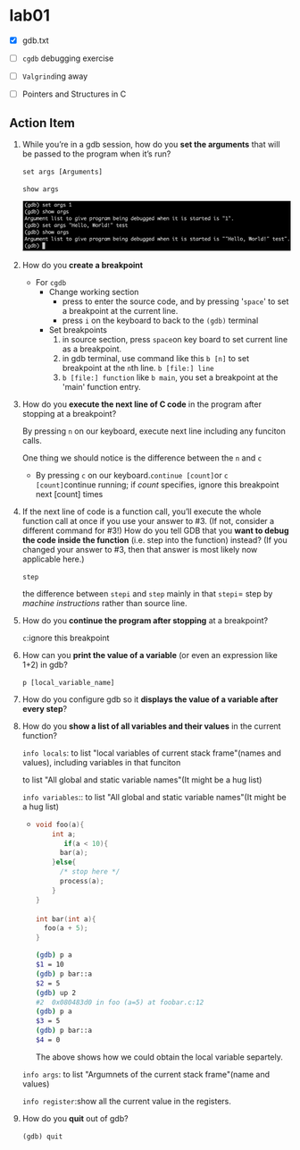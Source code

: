 

# lab01

- [x] gdb.txt
- [ ] `cgdb` debugging exercise
- [ ] `Valgrind`ing away
- [ ] Pointers and Structures in C



## Action Item

1. While you’re in a gdb session, how do you **set the arguments** that will be passed to the program when it’s run?

   `set args [Arguments]`

   `show args`

   ![image-20220419195437337](lab01.assets/image-20220419195437337.png)

2. How do you **create a breakpoint**

   - For `cgdb`
     - Change working section
       - press <esc> to enter the source code, and by pressing '`space`' to set a breakpoint at the current line.
       - press `i` on the keyboard to back to the `(gdb)` terminal
     - Set breakpoints
       1. in source section, press `space`on key board to set current line as a breakpoint.
       2. in gdb terminal, use command like this `b [n]` to set breakpoint at the  `n`th line. `b [file:] line`
       3. `b [file:] function` like `b main`, you set a breakpoint at the 'main' function entry.

3. How do you **execute the next line of C code** in the program after stopping at a breakpoint?

   By pressing `n` on our keyboard, execute next line including any funciton calls.

   One thing we should notice is the difference between the `n` and `c`

   - By pressing `c` on our keyboard.`continue [count]`or `c [count]`continue running; if *count* specifies, ignore this breakpoint next [count] times

4. If the next line of code is a function call, you’ll execute the whole function call at once if you use your answer to #3. (If not, consider a different command for #3!) How do you tell GDB that you **want to debug the code inside the function** (i.e. step into the function) instead? (If you changed your answer to #3, then that answer is most likely now applicable here.)

   `step`

   the difference between `stepi` and `step` mainly in that `stepi`= step by *machine instructions* rather than source line.

5. How do you **continue the program after stopping** at a breakpoint?

   `c`:ignore this breakpoint 

6. How can you **print the value of a variable** (or even an expression like 1+2) in gdb?

   `p [local_variable_name]`

7. How do you configure gdb so it **displays the value of a variable after every step**?

   

8. How do you **show a list of all variables and their values** in the current function?

   `info locals`: to list "local variables of current stack frame"(names and values), including variables in that funciton

   to list "All global and static variable names"(It might be a hug list)

   `info variables`:: to list "All global and static variable names"(It might be a hug list)

   - ```c
     void foo(a){
         int a;
     		if(a < 10){
           bar(a);
         }else{
           /* stop here */
           process(a); 
         }
     }
     
     int bar(int a){
       foo(a + 5);
     }
     ```

     ```bash
     (gdb) p a
     $1 = 10
     (gdb) p bar::a
     $2 = 5
     (gdb) up 2
     #2  0x080483d0 in foo (a=5) at foobar.c:12
     (gdb) p a
     $3 = 5
     (gdb) p bar::a
     $4 = 0
     ```

     The above shows how we could obtain the local variable separtely.

   `info args`: to list "Argumnets of the current stack frame"(name and values)

   `info register`:show all the current value in the registers.

9. How do you **quit** out of gdb?

   `(gdb) quit`



## 